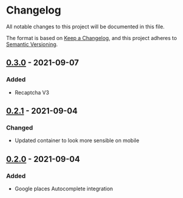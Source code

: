 # Changelog
All notable changes to this project will be documented in this file.

The format is based on [Keep a Changelog](https://keepachangelog.com/en/1.0.0/),
and this project adheres to [Semantic Versioning](https://semver.org/spec/v2.0.0.html).

## [0.3.0] - 2021-09-07

### Added
- Recaptcha V3

## [0.2.1] - 2021-09-04

### Changed
- Updated container to look more sensible on mobile

## [0.2.0] - 2021-09-04

### Added
- Google places Autocomplete integration

[0.3.0]: https://github.com/mujde-aze/nt-postman-view/compare/v0.2.1...v0.3.0
[0.2.1]: https://github.com/mujde-aze/nt-postman-view/compare/v0.2.0...v0.2.1
[0.2.0]: https://github.com/mujde-aze/nt-postman-view/compare/v0.2.0...HEAD
